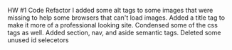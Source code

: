 HW #1 Code Refactor
I added some alt tags to some images that were missing to help some browsers that can't load images. Added a title tag to make it more of a professional looking site. Condensed some of the css tags as well.  Added section, nav, and aside semantic tags. Deleted some unused id selecetors